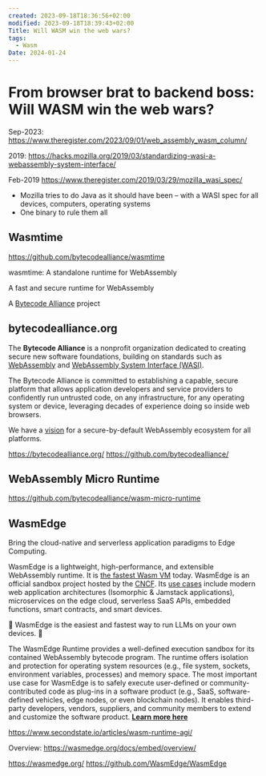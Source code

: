 ```yaml
---
created: 2023-09-18T18:36:56+02:00
modified: 2023-09-18T18:39:43+02:00
Title: Will WASM win the web wars?
tags:
  - Wasm
Date: 2024-01-24
---
```


# From browser brat to backend boss: Will WASM win the web wars?

Sep-2023: https://www.theregister.com/2023/09/01/web_assembly_wasm_column/

2019: https://hacks.mozilla.org/2019/03/standardizing-wasi-a-webassembly-system-interface/


Feb-2019 https://www.theregister.com/2019/03/29/mozilla_wasi_spec/
- Mozilla tries to do Java as it should have been – with a WASI spec for all devices, computers, operating systems
- One binary to rule them all

## Wasmtime

https://github.com/bytecodealliance/wasmtime

wasmtime: A standalone runtime for WebAssembly

A fast and secure runtime for WebAssembly

A [Bytecode Alliance](https://bytecodealliance.org/) project
## bytecodealliance.org

The **Bytecode Alliance** is a nonprofit organization dedicated to creating secure new software foundations, building on standards such as [WebAssembly](https://webassembly.org/) and [WebAssembly System Interface (WASI)](https://wasi.dev).

The Bytecode Alliance is committed to establishing a capable, secure platform that allows application developers and service providers to confidently run untrusted code, on any infrastructure, for any operating system or device, leveraging decades of experience doing so inside web browsers.

We have a [vision](https://bytecodealliance.org/articles/announcing-the-bytecode-alliance) for a secure-by-default WebAssembly ecosystem for all platforms.

https://bytecodealliance.org/
https://github.com/bytecodealliance/ 
## WebAssembly Micro Runtime

https://github.com/bytecodealliance/wasm-micro-runtime

## WasmEdge

Bring the cloud-native and serverless application paradigms to Edge Computing.

WasmEdge is a lightweight, high-performance, and extensible WebAssembly runtime. It is [the fastest Wasm VM](https://ieeexplore.ieee.org/document/9214403) today. WasmEdge is an official sandbox project hosted by the [CNCF](https://www.cncf.io/). Its [use cases](https://wasmedge.org/book/en/use_cases.html) include modern web application architectures (Isomorphic & Jamstack applications), microservices on the edge cloud, serverless SaaS APIs, embedded functions, smart contracts, and smart devices.

🤩 WasmEdge is the easiest and fastest way to run LLMs on your own devices. 🤩


The WasmEdge Runtime provides a well-defined execution sandbox for its contained WebAssembly bytecode program. The runtime offers isolation and protection for operating system resources (e.g., file system, sockets, environment variables, processes) and memory space. The most important use case for WasmEdge is to safely execute user-defined or community-contributed code as plug-ins in a software product (e.g., SaaS, software-defined vehicles, edge nodes, or even blockchain nodes). It enables third-party developers, vendors, suppliers, and community members to extend and customize the software product. **[Learn more here](https://wasmedge.org/docs/contribute/users)**

https://www.secondstate.io/articles/wasm-runtime-agi/

Overview: https://wasmedge.org/docs/embed/overview/

https://wasmedge.org/
https://github.com/WasmEdge/WasmEdge
